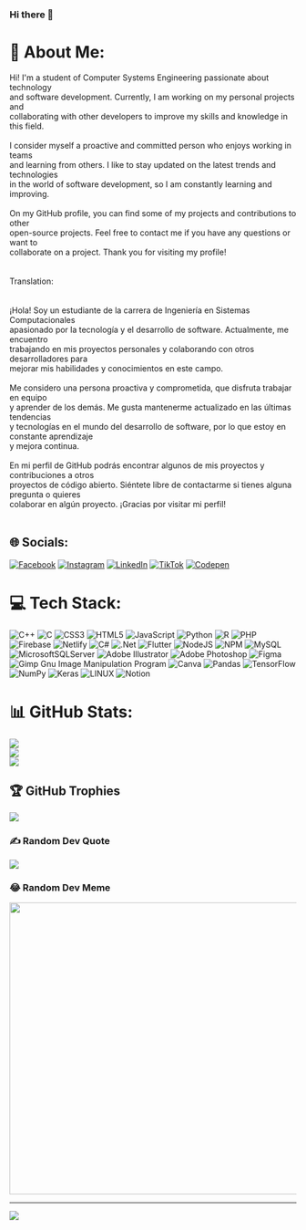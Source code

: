 ### Hi there 👋
# 💫 About Me:
Hi! I'm a student of Computer Systems Engineering passionate about technology <br>and software development. Currently, I am working on my personal projects and <br>collaborating with other developers to improve my skills and knowledge in this field.<br><br>I consider myself a proactive and committed person who enjoys working in teams <br>and learning from others. I like to stay updated on the latest trends and technologies <br>in the world of software development, so I am constantly learning and improving.<br><br>On my GitHub profile, you can find some of my projects and contributions to other <br>open-source projects. Feel free to contact me if you have any questions or want to <br>collaborate on a project. Thank you for visiting my profile!<br><br><br>Translation:<br><br><br>¡Hola! Soy un estudiante de la carrera de Ingeniería en Sistemas Computacionales<br>apasionado por la tecnología y el desarrollo de software. Actualmente, me encuentro <br>trabajando en mis proyectos personales y colaborando con otros desarrolladores para <br>mejorar mis habilidades y conocimientos en este campo.<br><br>Me considero una persona proactiva y comprometida, que disfruta trabajar en equipo <br>y aprender de los demás. Me gusta mantenerme actualizado en las últimas tendencias <br>y tecnologías en el mundo del desarrollo de software, por lo que estoy en constante aprendizaje <br>y mejora continua.<br><br>En mi perfil de GitHub podrás encontrar algunos de mis proyectos y contribuciones a otros<br> proyectos de código abierto. Siéntete libre de contactarme si tienes alguna pregunta o quieres <br>colaborar en algún proyecto. ¡Gracias por visitar mi perfil!<br><br>


## 🌐 Socials:
[![Facebook](https://img.shields.io/badge/Facebook-%231877F2.svg?logo=Facebook&logoColor=white)](https://facebook.com/ADOLGAMER) [![Instagram](https://img.shields.io/badge/Instagram-%23E4405F.svg?logo=Instagram&logoColor=white)](https://instagram.com/adolfo_cortez64) [![LinkedIn](https://img.shields.io/badge/LinkedIn-%230077B5.svg?logo=linkedin&logoColor=white)](https://linkedin.com/in/adolfo-ernesto-cortez-barrera) [![TikTok](https://img.shields.io/badge/TikTok-%23000000.svg?logo=TikTok&logoColor=white)](https://tiktok.com/@adolfo_cortez64) [![Codepen](https://img.shields.io/badge/Codepen-000000?style=for-the-badge&logo=codepen&logoColor=white)](https://codepen.io/@AdoDeveloper) 

# 💻 Tech Stack:
![C++](https://img.shields.io/badge/c++-%2300599C.svg?style=for-the-badge&logo=c%2B%2B&logoColor=white) ![C](https://img.shields.io/badge/c-%2300599C.svg?style=for-the-badge&logo=c&logoColor=white) ![CSS3](https://img.shields.io/badge/css3-%231572B6.svg?style=for-the-badge&logo=css3&logoColor=white) ![HTML5](https://img.shields.io/badge/html5-%23E34F26.svg?style=for-the-badge&logo=html5&logoColor=white) ![JavaScript](https://img.shields.io/badge/javascript-%23323330.svg?style=for-the-badge&logo=javascript&logoColor=%23F7DF1E) ![Python](https://img.shields.io/badge/python-3670A0?style=for-the-badge&logo=python&logoColor=ffdd54) ![R](https://img.shields.io/badge/r-%23276DC3.svg?style=for-the-badge&logo=r&logoColor=white) ![PHP](https://img.shields.io/badge/php-%23777BB4.svg?style=for-the-badge&logo=php&logoColor=white) ![Firebase](https://img.shields.io/badge/firebase-%23039BE5.svg?style=for-the-badge&logo=firebase) ![Netlify](https://img.shields.io/badge/netlify-%23000000.svg?style=for-the-badge&logo=netlify&logoColor=#00C7B7) ![C#](https://img.shields.io/badge/c%23-%23239120.svg?style=for-the-badge&logo=c-sharp&logoColor=white) ![.Net](https://img.shields.io/badge/.NET-5C2D91?style=for-the-badge&logo=.net&logoColor=white) ![Flutter](https://img.shields.io/badge/Flutter-%2302569B.svg?style=for-the-badge&logo=Flutter&logoColor=white) ![NodeJS](https://img.shields.io/badge/node.js-6DA55F?style=for-the-badge&logo=node.js&logoColor=white) ![NPM](https://img.shields.io/badge/NPM-%23000000.svg?style=for-the-badge&logo=npm&logoColor=white) ![MySQL](https://img.shields.io/badge/mysql-%2300f.svg?style=for-the-badge&logo=mysql&logoColor=white) ![MicrosoftSQLServer](https://img.shields.io/badge/Microsoft%20SQL%20Sever-CC2927?style=for-the-badge&logo=microsoft%20sql%20server&logoColor=white) ![Adobe Illustrator](https://img.shields.io/badge/adobeillustrator-%23FF9A00.svg?style=for-the-badge&logo=adobeillustrator&logoColor=white) ![Adobe Photoshop](https://img.shields.io/badge/adobephotoshop-%2331A8FF.svg?style=for-the-badge&logo=adobephotoshop&logoColor=white) 	![Figma](https://img.shields.io/badge/figma-%23F24E1E.svg?style=for-the-badge&logo=figma&logoColor=white) ![Gimp Gnu Image Manipulation Program](https://img.shields.io/badge/Gimp-657D8B?style=for-the-badge&logo=gimp&logoColor=FFFFFF) ![Canva](https://img.shields.io/badge/Canva-%2300C4CC.svg?style=for-the-badge&logo=Canva&logoColor=white) ![Pandas](https://img.shields.io/badge/pandas-%23150458.svg?style=for-the-badge&logo=pandas&logoColor=white) ![TensorFlow](https://img.shields.io/badge/TensorFlow-%23FF6F00.svg?style=for-the-badge&logo=TensorFlow&logoColor=white) ![NumPy](https://img.shields.io/badge/numpy-%23013243.svg?style=for-the-badge&logo=numpy&logoColor=white) ![Keras](https://img.shields.io/badge/Keras-%23D00000.svg?style=for-the-badge&logo=Keras&logoColor=white) ![LINUX](https://img.shields.io/badge/Linux-FCC624?style=for-the-badge&logo=linux&logoColor=black) ![Notion](https://img.shields.io/badge/Notion-%23000000.svg?style=for-the-badge&logo=notion&logoColor=white)
# 📊 GitHub Stats:
![](https://github-readme-stats.vercel.app/api?username=AdoDeveloper&theme=radical&hide_border=false&include_all_commits=false&count_private=false)<br/>
![](https://github-readme-streak-stats.herokuapp.com/?user=AdoDeveloper&theme=radical&hide_border=false)<br/>
![](https://github-readme-stats.vercel.app/api/top-langs/?username=AdoDeveloper&theme=radical&hide_border=false&include_all_commits=false&count_private=false&layout=compact)

## 🏆 GitHub Trophies
![](https://github-profile-trophy.vercel.app/?username=AdoDeveloper&theme=radical&no-frame=false&no-bg=true&margin-w=4)

### ✍️ Random Dev Quote
![](https://quotes-github-readme.vercel.app/api?type=horizontal&theme=tokyonight)

### 😂 Random Dev Meme
<img src="https://i.pinimg.com/550x/ee/fa/2e/eefa2e517eb220253d746892efcc97af.jpg" width="512px"/>

---
[![](https://visitcount.itsvg.in/api?id=AdoDeveloper&icon=2&color=3)](https://visitcount.itsvg.in)

<!-- Proudly created with GPRM ( https://gprm.itsvg.in ) -->

